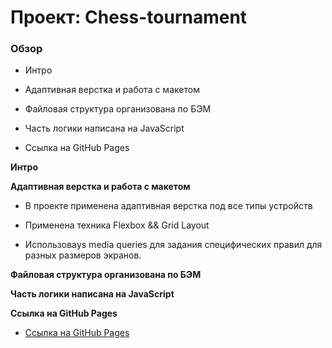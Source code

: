 # Проект: Chess-tournament

### Обзор

- Интро

- Адаптивная верстка и работа с макетом

- Файловая структура организована по БЭМ

- Часть логики написана на JavaScript

- Ссылка на GitHub Pages

**Интро**

**Адаптивная верстка и работа с макетом**

- В проекте применена адаптивная верстка под все типы устройств

- Применена техника Flexbox && Grid Layout

- Использоваys media queries для задания специфических правил для разных размеров экранов.

**Файловая структура организована по БЭМ**

**Часть логики написана на JavaScript**

**Ссылка на GitHub Pages**

- [Ссылка на GitHub Pages](https://github.com/WhatsAppIT/chess-tournament.git)
